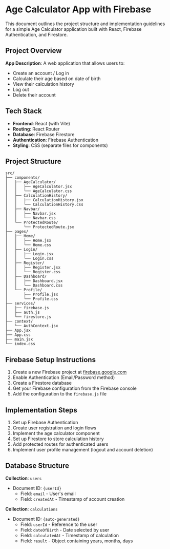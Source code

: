 # Age Calculator App with Firebase

This document outlines the project structure and implementation guidelines for a simple Age Calculator application built with React, Firebase Authentication, and Firestore.

## Project Overview

**App Description**: A web application that allows users to:
- Create an account / Log in
- Calculate their age based on date of birth
- View their calculation history
- Log out
- Delete their account

## Tech Stack

- **Frontend**: React (with Vite)
- **Routing**: React Router
- **Database**: Firebase Firestore
- **Authentication**: Firebase Authentication
- **Styling**: CSS (separate files for components)

## Project Structure

```
src/
├── components/
│   ├── AgeCalculator/
│   │   ├── AgeCalculator.jsx
│   │   └── AgeCalculator.css
│   ├── CalculationHistory/
│   │   ├── CalculationHistory.jsx
│   │   └── CalculationHistory.css
│   ├── Navbar/
│   │   ├── Navbar.jsx
│   │   └── Navbar.css
│   └── ProtectedRoute/
│       └── ProtectedRoute.jsx
├── pages/
│   ├── Home/
│   │   ├── Home.jsx
│   │   └── Home.css
│   ├── Login/
│   │   ├── Login.jsx
│   │   └── Login.css
│   ├── Register/
│   │   ├── Register.jsx
│   │   └── Register.css
│   ├── Dashboard/
│   │   ├── Dashboard.jsx
│   │   └── Dashboard.css
│   └── Profile/
│       ├── Profile.jsx
│       └── Profile.css
├── services/
│   ├── firebase.js
│   ├── auth.js
│   └── firestore.js
├── context/
│   └── AuthContext.jsx
├── App.jsx
├── App.css
├── main.jsx
└── index.css
```

## Firebase Setup Instructions

1. Create a new Firebase project at [firebase.google.com](https://firebase.google.com)
2. Enable Authentication (Email/Password method)
3. Create a Firestore database
4. Get your Firebase configuration from the Firebase console
5. Add the configuration to the `firebase.js` file

## Implementation Steps

1. Set up Firebase Authentication
2. Create user registration and login flows
3. Implement the age calculator component
4. Set up Firestore to store calculation history
5. Add protected routes for authenticated users
6. Implement user profile management (logout and account deletion)

## Database Structure

**Collection**: `users`
- Document ID: `{userId}`
  - Field: `email` - User's email
  - Field: `createdAt` - Timestamp of account creation

**Collection**: `calculations`
- Document ID: `{auto-generated}`
  - Field: `userId` - Reference to the user
  - Field: `dateOfBirth` - Date selected by user
  - Field: `calculatedAt` - Timestamp of calculation
  - Field: `result` - Object containing years, months, days